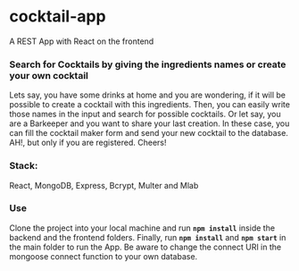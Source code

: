 # cocktail-app
A REST App with React on the frontend


### Search for Cocktails by giving the ingredients names or create your own cocktail

Lets say, you have some drinks at home and you are wondering, if it will be possible to create a cocktail with this ingredients. Then, you can easily write those names in the input and search for possible cocktails. Or let say, you are a Barkeeper and you want to share your last creation. In these case, you can fill the cocktail maker form and send your new cocktail to the database. AH!, but only if you are registered.
Cheers!

### Stack:
React, MongoDB, Express, Bcrypt, Multer and Mlab
### Use
Clone the project into your local machine and run
**`npm install`** inside the backend and the frontend folders.
Finally, run **`npm install`** and **`npm start`** in the main folder to run the App. Be aware to change the connect URI in the mongoose connect function to your own database.
